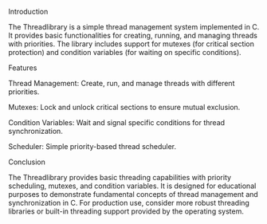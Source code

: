 Introduction

The Threadlibrary is a simple thread management system implemented in C. It provides basic functionalities for creating, running, and managing threads with priorities.
The library includes support for mutexes (for critical section protection) and condition variables (for waiting on specific conditions).


Features


Thread Management: Create, run, and manage threads with different priorities.

Mutexes: Lock and unlock critical sections to ensure mutual exclusion.

Condition Variables: Wait and signal specific conditions for thread synchronization.

Scheduler: Simple priority-based thread scheduler.

Conclusion

The Threadlibrary provides basic threading capabilities with priority scheduling, mutexes, and condition variables. 
It is designed for educational purposes to demonstrate fundamental concepts of thread management and synchronization in C. 
For production use, consider more robust threading libraries or built-in threading support provided by the operating system.
